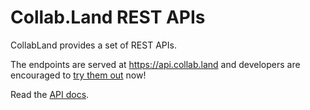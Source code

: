 # Collab.Land REST APIs

CollabLand provides a set of REST APIs.

The endpoints are served at https://api.collab.land and developers are
encouraged to [try them out](https://api.collab.land/explorer) now!

Read the [API docs](/docs/downstream-integrations/api/token-gating).
